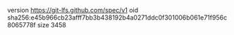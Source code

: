 version https://git-lfs.github.com/spec/v1
oid sha256:e45b966cb23afff7bb3b438192b4a0271ddc0f301006b061e71f956c8065778f
size 3458
